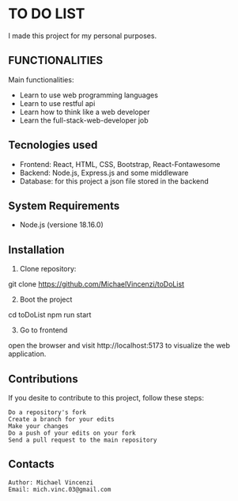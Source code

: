# TO DO LIST 

I made this project for my personal purposes.

## FUNCTIONALITIES

Main functionalities:

- Learn to use web programming languages 
- Learn to use restful api 
- Learn how to think like a web developer
- Learn the full-stack-web-developer job 

## Tecnologies used 

- Frontend: React, HTML, CSS, Bootstrap, React-Fontawesome
- Backend: Node.js, Express.js and some middleware
- Database: for this project a json file stored in the backend

## System Requirements

- Node.js (versione 18.16.0)

## Installation

1. Clone repository:

git clone https://github.com/MichaelVincenzi/toDoList

2. Boot the project

cd toDoList
npm run start

3. Go to frontend

open the browser and visit http://localhost:5173 to visualize the web application.

## Contributions

If you desite to contribute to this project, follow these steps:

    Do a repository's fork
    Create a branch for your edits
    Make your changes
    Do a push of your edits on your fork
    Send a pull request to the main repository

## Contacts

    Author: Michael Vincenzi
    Email: mich.vinc.03@gmail.com

